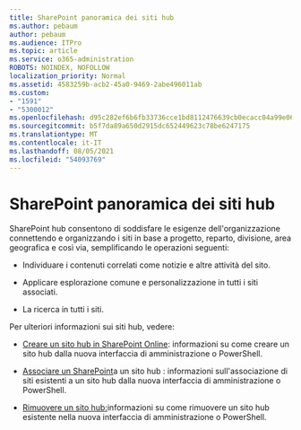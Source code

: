 ```yaml
---
title: SharePoint panoramica dei siti hub
ms.author: pebaum
author: pebaum
ms.audience: ITPro
ms.topic: article
ms.service: o365-administration
ROBOTS: NOINDEX, NOFOLLOW
localization_priority: Normal
ms.assetid: 4583259b-acb2-45a0-9469-2abe496011ab
ms.custom:
- "1591"
- "5300012"
ms.openlocfilehash: d95c282ef6b6fb33736cce1bd8112476639cb0ecacc04a99e06869bf3feb830f
ms.sourcegitcommit: b5f7da89a650d2915dc652449623c78be6247175
ms.translationtype: MT
ms.contentlocale: it-IT
ms.lasthandoff: 08/05/2021
ms.locfileid: "54093769"
---
```

# <a name="sharepoint-hub-sites-overview"></a>SharePoint panoramica dei siti hub

SharePoint hub consentono di soddisfare le esigenze dell'organizzazione connettendo e organizzando i siti in base a progetto, reparto, divisione, area geografica e così via, semplificando le operazioni seguenti:

- Individuare i contenuti correlati come notizie e altre attività del sito.

- Applicare esplorazione comune e personalizzazione in tutti i siti associati. 

- La ricerca in tutti i siti.

Per ulteriori informazioni sui siti hub, vedere:
- [Creare un sito hub in SharePoint Online](https://docs.microsoft.com/sharepoint/create-hub-site): informazioni su come creare un sito hub dalla nuova interfaccia di amministrazione o PowerShell.

- [Associare un SharePoint](https://support.office.com/article/associate-a-sharepoint-site-with-a-hub-site-ae0009fd-af04-4d3d-917d-88edb43efc05)a un sito hub : informazioni sull'associazione di siti esistenti a un sito hub dalla nuova interfaccia di amministrazione o PowerShell.

- [Rimuovere un sito hub:](https://docs.microsoft.com/sharepoint/remove-hub-site)informazioni su come rimuovere un sito hub esistente nella nuova interfaccia di amministrazione o PowerShell.

